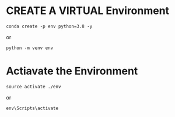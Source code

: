 # CREATE A VIRTUAL Environment
```
conda create -p env python=3.8 -y
```

or 
```
python -m venv env
```

# Actiavate the Environment 

```
source activate ./env
```

or 

```
env\Scripts\activate
```

